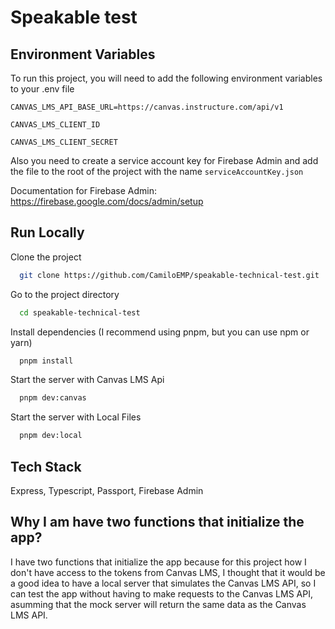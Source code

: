 # Speakable test

## Environment Variables

To run this project, you will need to add the following environment variables to your .env file

`CANVAS_LMS_API_BASE_URL=https://canvas.instructure.com/api/v1`

`CANVAS_LMS_CLIENT_ID`

`CANVAS_LMS_CLIENT_SECRET`

Also you need to create a service account key for Firebase Admin and add the file to the root of the project with the name `serviceAccountKey.json`

Documentation for Firebase Admin: https://firebase.google.com/docs/admin/setup

## Run Locally

Clone the project

```bash
  git clone https://github.com/CamiloEMP/speakable-technical-test.git
```

Go to the project directory

```bash
  cd speakable-technical-test
```

Install dependencies (I recommend using pnpm, but you can use npm or yarn)

```bash
  pnpm install
```

Start the server with Canvas LMS Api

```bash
  pnpm dev:canvas
```

Start the server with Local Files

```bash
  pnpm dev:local
```

## Tech Stack

Express, Typescript, Passport, Firebase Admin

## Why I am have two functions that initialize the app?

I have two functions that initialize the app because for this project how I don't have access to the tokens from Canvas LMS, I thought that it would be a good idea to have a local server that simulates the Canvas LMS API, so I can test the app without having to make requests to the Canvas LMS API, asumming that the mock server will return the same data as the Canvas LMS API.
